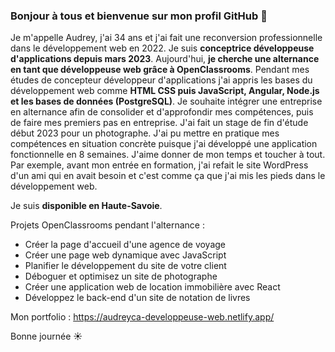### Bonjour à tous et bienvenue sur mon profil GitHub 👋

Je m'appelle Audrey, j'ai 34 ans et j'ai fait une reconversion professionnelle dans le développement web en 2022.
Je suis **conceptrice développeuse d'applications depuis mars 2023**. Aujourd'hui, **je cherche une alternance en tant que développeuse web grâce à OpenClassrooms**.
Pendant mes études de concepteur développeur d'applications j'ai appris les bases du développement web comme **HTML CSS puis JavaScript, Angular, Node.js et les bases de données (PostgreSQL)**.
Je souhaite intégrer une entreprise en alternance afin de consolider et d'approfondir mes compétences, puis de faire mes premiers pas en entreprise.
J'ai fait un stage de fin d'étude début 2023 pour un photographe. J'ai pu mettre en pratique mes compétences en situation concrète puisque j'ai développé une application fonctionnelle en 8 semaines.
J'aime donner de mon temps et toucher à tout. Par exemple, avant mon entrée en formation, j'ai refait le site WordPress d'un ami qui en avait besoin et c'est comme ça que j'ai mis les pieds dans le développement web.

Je suis **disponible en Haute-Savoie**.

Projets OpenClassrooms pendant l'alternance :
- Créer la page d'accueil d'une agence de voyage
- Créer une page web dynamique avec JavaScript
- Planifier le développement du site de votre client
- Déboguer et optimisez un site de photographe
- Créer une application web de location immobilière avec React
- Développez le back-end d'un site de notation de livres

Mon portfolio : https://audreyca-developpeuse-web.netlify.app/

Bonne journée ☀️
